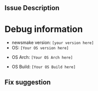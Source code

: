 ## Issue Description
<!--
Describe the issue you are facing here.
-->

# Debug information
- newsmake version: ``[your version here]``
- OS: ``[Your OS version here]``
<!--
Is your system 32 (x86) or 64 (x64) bit?
-->
- OS Arch: ``[Your OS Arch here]``
<!--
Your OS Build version (can be obtained from cmd.exe by just opening it up).
-->
- OS Build: ``[Your OS Build here]``

## Fix suggestion
<!--
Optionally suggest a fix for your issue here.
-->

